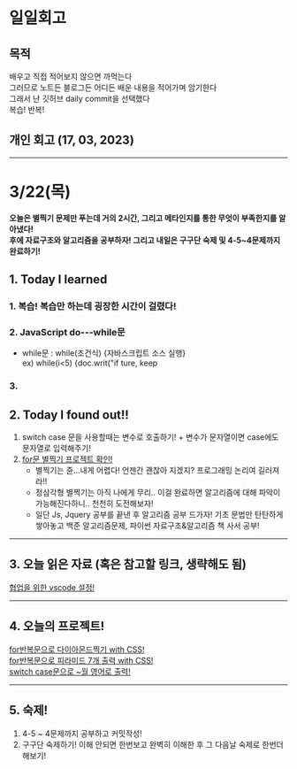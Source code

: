 # 일일회고

## 목적
배우고 직접 적어보지 않으면 까먹는다   
그러므로 노트든 블로그든 어디든 배운 내용을 적어가며 암기한다   
그래서 난 깃허브 daily commit을 선택했다   
복습! 반복!

## 개인 회고 (17, 03, 2023)

- - - -
# 3/22(목)
**오늘은 별찍기 문제만 푸는데 거의 2시간, 그리고 메타인지를 통한 무엇이 부족한지를 알아냈다!** <br>
**후에 자료구조와 알고리즘을 공부하자! 그리고 내일은 구구단 숙제 및 4-5~4문제까지 완료하기!**
## 1. Today I learned
### 1. 복습! 복습만 하는데 굉장한 시간이 걸렸다!

### 2. JavaScript do---while문
 * while문 : while(조건식) {자바스크립트 소스 실행} <br>
 ex) while(i<5) {doc.writ("if ture, keep 
 
### 3. 

## 2. Today I found out!!
  1. switch case 문을 사용할때는 변수로 호출하기! + 변수가 문자열이면 case에도 문자열로 입력해주기!
  2. [for문 별찍기 프로젝트 확인!](https://github.com/Jaero0/DailyCommitBeginner_till_ExpertBackend/tree/main/Projects/%EB%B3%84%EC%B0%8D%EA%B8%B0) <br>
     * 별찍기는 쥰...내게 어렵다! 언젠간 괜찮아 지겠지? 프로그래밍 논리여 길러져라!!
     * 정삼각형 별찍기는 아직 나에게 무리.. 이걸 완료하면 알고리즘에 대해 파악이 가능해진다하니.. 천천히 도전해보자!
     * 일단 Js, Jquery 공부를 끝낸 후 알고리즘 공부 드가자! 기초 문법만 탄탄하게 쌓아놓고 백준 알고리즘문제, 파이썬 자료구조&알고리즘 책 사서 공부!
- - - -

## 3. 오늘 읽은 자료 (혹은 참고할 링크, 생략해도 됨)
[협업을 위한 vscode 설정!](https://overcome-the-limits.tistory.com/entry/%ED%98%91%EC%97%85-%ED%98%91%EC%97%85%EC%9D%84-%EC%9C%84%ED%95%9C-VScode-%EC%84%A4%EC%A0%95) <br>

- - - -
 
## 4. 오늘의 프로젝트!
[for반복문으로 다이아몬드찍기 with CSS!](https://github.com/Jaero0/DailyCommitBeginner_till_ExpertBackend/blob/main/Projects/%EB%B3%84%EC%B0%8D%EA%B8%B0/%EB%8B%A4%EC%9D%B4%EC%95%84%EB%AA%AC%EB%93%9C%20with%20css.html) <br>
[for반복문으로 피라미드 7개 출력 with CSS!](https://github.com/Jaero0/DailyCommitBeginner_till_ExpertBackend/blob/main/Projects/%EB%B3%84%EC%B0%8D%EA%B8%B0/%ED%94%BC%EB%9D%BC%EB%AF%B8%EB%93%9C%207%EC%A4%84%20%20with%20css.html) <br>
[switch case문으로 ~월 영어로 출력!](https://github.com/Jaero0/DailyCommitBeginner_till_ExpertBackend/blob/main/Projects/Switch/switch%20Review.html)
- - - -
## 5. 숙제!
 1. 4-5 ~ 4문제까지 공부하고 커밋작성!
 2. 구구단 숙제하기! 이해 안되면 한번보고 완벽히 이해한 후 그 다음날 숙제로 한번더 해보기! 
